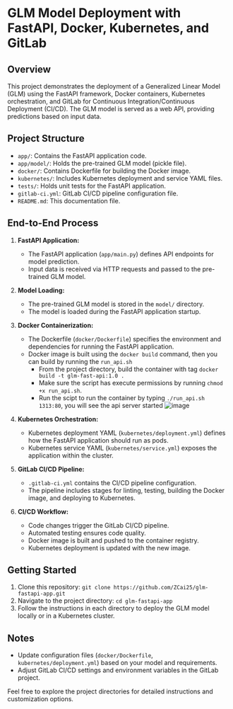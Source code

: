 # GLM Model Deployment with FastAPI, Docker, Kubernetes, and GitLab

## Overview

This project demonstrates the deployment of a Generalized Linear Model (GLM) using the FastAPI framework, Docker containers, Kubernetes orchestration, and GitLab for Continuous Integration/Continuous Deployment (CI/CD). The GLM model is served as a web API, providing predictions based on input data.

## Project Structure

- `app/`: Contains the FastAPI application code.
- `app/model/`: Holds the pre-trained GLM model (pickle file).
- `docker/`: Contains Dockerfile for building the Docker image.
- `kubernetes/`: Includes Kubernetes deployment and service YAML files.
- `tests/`: Holds unit tests for the FastAPI application.
- `gitlab-ci.yml`: GitLab CI/CD pipeline configuration file.
- `README.md`: This documentation file.

## End-to-End Process

1. **FastAPI Application:**
   - The FastAPI application (`app/main.py`) defines API endpoints for model prediction.
   - Input data is received via HTTP requests and passed to the pre-trained GLM model.

2. **Model Loading:**
   - The pre-trained GLM model is stored in the `model/` directory.
   - The model is loaded during the FastAPI application startup.

3. **Docker Containerization:**
   - The Dockerfile (`docker/Dockerfile`) specifies the environment and dependencies for running the FastAPI application.
   - Docker image is built using the `docker build` command, then you can build by running the `run_api.sh`
      - From the project directory, build the container with tag `docker build -t glm-fast-api:1.0 .`
      - Make sure the script has execute permissions by running `chmod +x run_api.sh`.
      - Run the scipt to run the container by typing `./run_api.sh 1313:80`, you will see the api server started
![image](https://github.com/ZCai25/glm-fastapi-app/assets/108997562/85ef40ac-b938-48a6-ac2f-5849c982a01c)

4. **Kubernetes Orchestration:**
   - Kubernetes deployment YAML (`kubernetes/deployment.yml`) defines how the FastAPI application should run as pods.
   - Kubernetes service YAML (`kubernetes/service.yml`) exposes the application within the cluster.

5. **GitLab CI/CD Pipeline:**
   - `.gitlab-ci.yml` contains the CI/CD pipeline configuration.
   - The pipeline includes stages for linting, testing, building the Docker image, and deploying to Kubernetes.

6. **CI/CD Workflow:**
   - Code changes trigger the GitLab CI/CD pipeline.
   - Automated testing ensures code quality.
   - Docker image is built and pushed to the container registry.
   - Kubernetes deployment is updated with the new image.

## Getting Started

1. Clone this repository: `git clone https://github.com/ZCai25/glm-fastapi-app.git`
2. Navigate to the project directory: `cd glm-fastapi-app`
3. Follow the instructions in each directory to deploy the GLM model locally or in a Kubernetes cluster.

## Notes

- Update configuration files (`docker/Dockerfile`, `kubernetes/deployment.yml`) based on your model and requirements.
- Adjust GitLab CI/CD settings and environment variables in the GitLab project.

Feel free to explore the project directories for detailed instructions and customization options.
